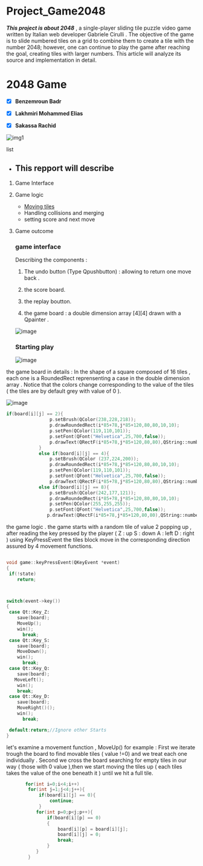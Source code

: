 # Project_Game2048
_**This project is about 2048**_ , a single-player sliding tile puzzle video game written by Italian web developer Gabriele Cirulli . The objective of the game is to slide numbered tiles on a grid to combine them to create a tile with the number 2048; however, one can continue to play the game after reaching the goal, creating tiles with larger numbers. This article will analyze its source and implementation in detail. 

# 2048 Game

- [x] **Benzemroun Badr**
- [x] **Lakhmiri Mohammed Elias**
- [x] **Sakassa Rachid**


![img1](https://dl2.macupdate.com/images/icons256/50935.png?d=1488812134)

list
- ## This repport will describe 


1. Game Interface
2. Game logic

    - [Moving tiles](#moving-tiles)
    - Handling collisions and merging 
    - setting score and next move 
    
3. Game outcome  



   ### game interface
   
   Describing the components :
   
   1. The undo button (Type Qpushbutton) : allowing to return one move back .
   
   2. the score board.
   3. the replay boutton.
   4. the game board : a double dimension array [4][4] drawn with a Qpainter .
  
    
    ![image](https://user-images.githubusercontent.com/99057013/152624965-6c86025e-839a-4df6-bedb-f24197b99f9f.png)
    
   ### Starting play
   
   ![image](https://user-images.githubusercontent.com/99057013/152625094-277cc86e-4642-4c26-b0b3-ad4cc7773a88.png)
   
 the game board in details : 
 In the shape of a square composed of 16 tiles , each one is a RoundedRect reprensenting a case in the double dimension array  . Notice that the colors change corresponding to    the value of the tiles ( the tiles are  by default grey with value of 0  ).
 
 ![image](https://user-images.githubusercontent.com/99057013/152626177-a40293e9-b37c-43ec-8c65-f9e1fb4c1baa.png)
```c++
if(board[i][j] == 2){
                p.setBrush(QColor(238,228,218));
                p.drawRoundedRect(i*85+78,j*85+120,80,80,10,10);
                p.setPen(QColor(119,110,101));
                p.setFont(QFont("Helvetica",25,700,false));
                p.drawText(QRectF(i*85+78,j*85+120,80,80),QString::number(2),QTextOption(Qt::AlignCenter));
            }
            else if(board[i][j] == 4){
                p.setBrush(QColor (237,224,200));
                p.drawRoundedRect(i*85+78,j*85+120,80,80,10,10);
                p.setPen(QColor(119,110,101));
                p.setFont(QFont("Helvetica",25,700,false));
                p.drawText(QRectF(i*85+78,j*85+120,80,80),QString::number(4),QTextOption(Qt::AlignCenter));}
            else if(board[i][j] == 8){
                p.setBrush(QColor(242,177,121));
                p.drawRoundedRect(i*85+78,j*85+120,80,80,10,10);
                p.setPen(QColor(255,255,255));
                p.setFont(QFont("Helvetica",25,700,false));
               p.drawText(QRectF(i*85+78,j*85+120,80,80),QString::number(8),QTextOption(Qt::AlignCenter));            }
```
   
   the game logic . 
   the game starts with a random tile of value 2 popping up , after reading  the key pressed by the player ( Z : up S : down A : left D : right ) using KeyPressEvent  the tiles block move in the corresponding direction  assured by 4 movement functions.
   ```c++
   
 void game::keyPressEvent(QKeyEvent *event)
{
    if(!state)
       return;



   switch(event->key())
   {
    case Qt::Key_Z:
       save(board);
       MoveUp();
       win();
         break;
    case Qt::Key_S:
       save(board);
       MoveDown();
       win();
         break;
    case Qt::Key_Q:
       save(board);
      MoveLeft();
       win();
       break;
    case Qt::Key_D:
       save(board);
       MoveRight()();
       win();
         break;

    default:return;//Ignore other Starts
   }
   ```
  let's examine a movement function , MoveUp() for example :
  First we iterate trough the board to find movable tiles ( value !=0) and we treat each one individually .
  Second we cross the board  searching for empty tiles in our way ( those with 0 value ),then we start moving the tiles up ( each tiles takes the value of the one beneath  it )   until we hit a full tile.
  
 ```c++
        for(int i=0;i<4;i++)
         for(int j=1;j<4;j++){
             if(board[i][j] == 0){
                 continue;
             }
            for(int p=0;p<j;p++){
                if(board[i][p] == 0)
                {
                    board[i][p] = board[i][j];
                    board[i][j] = 0;
                    break;
                }
            }
         }
```
